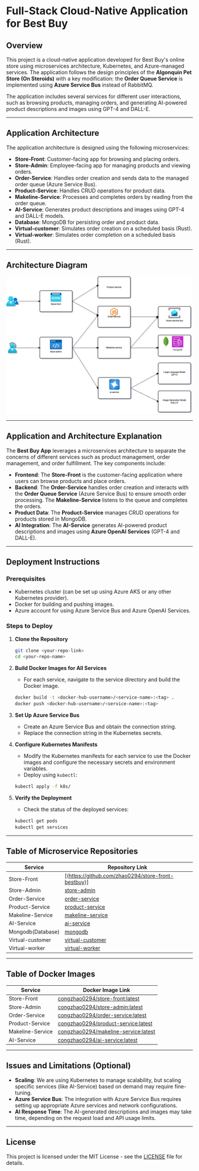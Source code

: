 
# Full-Stack Cloud-Native Application for Best Buy

## **Overview**

This project is a cloud-native application developed for Best Buy's online store using microservices architecture, Kubernetes, and Azure-managed services. The application follows the design principles of the **Algonquin Pet Store (On Steroids)** with a key modification: the **Order Queue Service** is implemented using **Azure Service Bus** instead of RabbitMQ.

The application includes several services for different user interactions, such as browsing products, managing orders, and generating AI-powered product descriptions and images using GPT-4 and DALL-E.

---

## **Application Architecture**

The application architecture is designed using the following microservices:

- **Store-Front**: Customer-facing app for browsing and placing orders.
- **Store-Admin**: Employee-facing app for managing products and viewing orders.
- **Order-Service**: Handles order creation and sends data to the managed order queue (Azure Service Bus).
- **Product-Service**: Handles CRUD operations for product data.
- **Makeline-Service**: Processes and completes orders by reading from the order queue.
- **AI-Service**: Generates product descriptions and images using GPT-4 and DALL-E models.
- **Database**: MongoDB for persisting order and product data.
- **Virtual-customer**: Simulates order creation on a scheduled basis (Rust).
- **Virtual-worker**: Simulates order completion on a scheduled basis (Rust).

---

## **Architecture Diagram**

![Architecture Diagram](8915Final.jpg)

---

## **Application and Architecture Explanation**

The **Best Buy App** leverages a microservices architecture to separate the concerns of different services such as product management, order management, and order fulfillment. The key components include:

- **Frontend**: The **Store-Front** is the customer-facing application where users can browse products and place orders.
- **Backend**: The **Order-Service** handles order creation and interacts with the **Order Queue Service** (Azure Service Bus) to ensure smooth order processing. The **Makeline-Service** listens to the queue and completes the orders.
- **Product Data**: The **Product-Service** manages CRUD operations for products stored in MongoDB.
- **AI Integration**: The **AI-Service** generates AI-powered product descriptions and images using **Azure OpenAI Services** (GPT-4 and DALL-E).

---

## **Deployment Instructions**

### **Prerequisites**

- Kubernetes cluster (can be set up using Azure AKS or any other Kubernetes provider).
- Docker for building and pushing images.
- Azure account for using Azure Service Bus and Azure OpenAI Services.

### **Steps to Deploy**

1. **Clone the Repository**

    ```bash
    git clone <your-repo-link>
    cd <your-repo-name>
    ```

2. **Build Docker Images for All Services**
    - For each service, navigate to the service directory and build the Docker image.

    ```bash
    docker build -t <docker-hub-username>/<service-name>:<tag> .
    docker push <docker-hub-username>/<service-name>:<tag>
    ```

3. **Set Up Azure Service Bus**
    - Create an Azure Service Bus and obtain the connection string.
    - Replace the connection string in the Kubernetes secrets.

4. **Configure Kubernetes Manifests**
    - Modify the Kubernetes manifests for each service to use the Docker images and configure the necessary secrets and environment variables.
    - Deploy using `kubectl`:

    ```bash
    kubectl apply -f k8s/
    ```

5. **Verify the Deployment**
    - Check the status of the deployed services:

    ```bash
    kubectl get pods
    kubectl get services
    ```

---

## **Table of Microservice Repositories**

| **Service** | **Repository Link** |
|---------------------|-------------------------------------------|
| Store-Front | [(https://github.com/zhao0294/store-front-bestbuy)] |
| Store-Admin | [store-admin](https://github.com/zhao0294/store-admin-bestbuy) |
| Order-Service | [order-service](https://github.com/zhao0294/order-service-bestbuy) |
| Product-Service | [product-service](https://github.com/zhao0294/product-service-bestbuy) |
| Makeline-Service |[makeline-service](https://github.com/zhao0294/makeline-service-bestbuy) |
| AI-Service | [ai-service](https://github.com/zhao0294/ai-service-service) |
| Mongodb(Database) | [mongodb](https://github.com/docker-library/mongo) |
| Virtual-customer  | [virtual-customer](https://github.com/zhao0294/virtual-customer-bestbuy) |
| Virtual-worker | [virtual-worker](https://github.com/zhao0294/virtual-worker-bestbuy) |

---

## **Table of Docker Images**

| **Service**         | **Docker Image Link**                     |
|---------------------|-------------------------------------------|
| Store-Front         | [congzhao0294/store-front:latest](https://hub.docker.com/r/congzhao0294/store-front)                     |
| Store-Admin         | [congzhao0294/store-admin:latest](https://hub.docker.com/r/congzhao0294/store-admin)                     |
| Order-Service       | [congzhao0294/order-service:latest](https://hub.docker.com/r/congzhao0294/order-service)                      |
| Product-Service     | [congzhao0294/product-service:latest](https://hub.docker.com/r/congzhao0294/product-service)                       |
| Makeline-Service    | [congzhao0294/makeline-service:latest](https://hub.docker.com/r/congzhao0294/makeline-service)                   |
| AI-Service          | [congzhao0294/ai-service:latest](https://hub.docker.com/r/congzhao0294/ai-service)                     |

---

## **Issues and Limitations (Optional)**

- **Scaling**: We are using Kubernetes to manage scalability, but scaling specific services (like AI-Service) based on demand may require fine-tuning.
- **Azure Service Bus**: The integration with Azure Service Bus requires setting up appropriate Azure services and network configurations.
- **AI Response Time**: The AI-generated descriptions and images may take time, depending on the request load and API usage limits.

---

## **License**

This project is licensed under the MIT License - see the [LICENSE](LICENSE) file for details.
